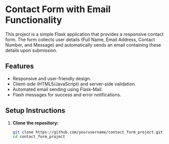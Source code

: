 # Contact Form with Email Functionality

This project is a simple Flask application that provides a responsive contact form. The form collects user details (Full Name, Email Address, Contact Number, and Message) and automatically sends an email containing these details upon submission.

## Features
- Responsive and user-friendly design.
- Client-side (HTML5/JavaScript) and server-side validation.
- Automated email sending using Flask-Mail.
- Flash messages for success and error notifications.

## Setup Instructions
1. **Clone the repository:**
   ```bash
   git clone https://github.com/yourusername/contact_form_project.git
   cd contact_form_project
